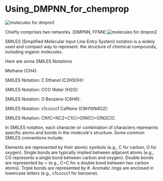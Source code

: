 # Using_DMPNN_for_chemprop

![molecules for dmpnn1](https://github.com/warunasrinath/Using_DMPNN_for_chemprop/assets/56961480/624a77a5-3660-41e9-abe4-4c5653d8332b)

Chiefly comprises two networks. [DMPNN, FFNN]
![molecules for dmpnn2](https://github.com/warunasrinath/Using_DMPNN_for_chemprop/assets/56961480/089d9872-8b5b-41f5-a975-0dec084cde57)


SMILES (Simplified Molecular Input Line Entry System) notation is a widely used and compact way to represent.  the structure of chemical compounds, including organic molecules. 

Here are some SMILES Notations

Methane (CH4):

SMILES Notation: C
Ethanol (C2H5OH):

SMILES Notation: CCO
Water (H2O):

SMILES Notation: O
Benzene (C6H6):

SMILES Notation: c1ccccc1
Caffeine (C8H10N4O2):

SMILES Notation: CN1C=NC2=C1C(=O)N(C(=O)N2C)C

In SMILES notation, each character or combination of characters represents specific atoms and bonds in the molecule's structure. Some common SMILES conventions include:

Elements are represented by their atomic symbols (e.g., C for carbon, O for oxygen).
Single bonds are typically implied between adjacent atoms (e.g., CO represents a single bond between carbon and oxygen).
Double bonds are represented by = (e.g., C=C for a double bond between two carbon atoms).
Triple bonds are represented by #.
Aromatic rings are enclosed in lowercase letters (e.g., c1ccccc1 for benzene).
